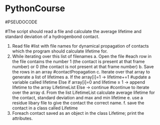 # PythonCourse

#PSEUDOCODE

#The script should read a file and calculate the average lifetime and standard deviation of a hydrogenbond contact.

1. Read file #list with file names for dynamical propagation of contacts which the program should calculate lifetime for.
2. While iterating over this list of filenames
    a. Open the file #each row in the file contains the number 1 (the contact is present at that frame number) or 0 (the contact is not present at that frame number)
    b. Save the rows in an array #contactPropagation
    c. Iterate over that array to generate a list of lifetimes
        a. If the array[i]=1 -> lifetime+=1 #update a variable called lifetime
           Else if array[i]=0 and lifetime ≥ 1 -> append lifetime to the array LifetimeList
           Else -> continue #continue to iterate over the array
    d. From the list LifetimeList calculate average lifetime for the contact, standard deviation and max and min lifetime
    e. use a residue libary file to give the contact the correct name.
    f. save the contact in a class called Lifetime
3. Foreach contact saved as an object in the class Lifetime; print the attributes.
